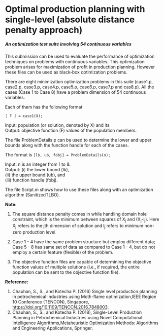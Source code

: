 # Optimal production planning with single-level (absolute distance penalty approach)  
##### An optimization test suite involving 54 continuous variables

This submission can be used to evaluate the performance of optimization techniques on problems with continuous variables. This optimization problem arises for maximization of profit in production planning. However these files can be used as black-box optimization problems.

There are eight minimization optimization problems in this suite (case1.p, case2.p, case3.p, case4.p, case5.p, case6.p, case7.p and cas8.p). All the cases (Case 1 to Case 8) have a problem dimension of 54 continuous variables.

Each of them has the following format
```
[ F ] = case1(X);
```
Input: population (or solution, denoted by X) and its <br>
Output: objective function (F) values of the population members.

The file ProblemDetails.p can be used to determine the lower and upper bounds along with the function handle for each of the cases.

The format is `[lb, ub, fobj] = ProblemDetails(n);`

Input: n is an integer from 1 to 8. <br>
Output: (i) the lower bound (lb), <br>
(ii) the upper bound (ub), and <br>
(iii) function handle (fobj).

The file Script.m shows how to use these files along with an optimization algorithm (SanitizedTLBO).


**Note:**<br>
  1. The square distance penalty comes in while handling domain hole constraint, which is the minimum between squares of X<sub>j</sub> and (X<sub>j</sub>-l<sub>j</sub>). Here X<sub>j</sub> refers to the jth dimension of solution and l<sub>j</sub> refers to minimum non-zero production level.

  2. Case 1 - 4 have the same problem structure but employ different data; Case 5 - 8 has same set of data as compared to Case 1 - 4, but do not employ a certain feature (flexible) of the problem.

  3. The objective function files are capable of determining the objective function values of multiple solutions (i.e., if required, the entire population can be sent to the objective function file).


**Reference:** <br>

  1. Chauhan, S., S., and Kotecha P. (2016) Single level production planning in petrochemical industries using Moth-flame optimization,IEEE Region 10 Conference (TENCON), Singapore, https://doi.org/10.1109/TENCON.2016.7848003. 
  2. Chauhan, S., S., and Kotecha P. (2018), Single-Level Production Planning in Petrochemical Industries using Novel Computational Intelligence Algorithms,Metaheuristic Optimization Methods: Algorithms and Engineering Applications, Springer.
